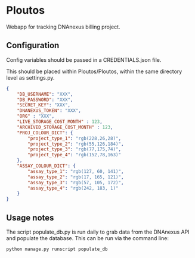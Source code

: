 # Ploutos
Webapp for tracking DNAnexus billing project.

## Configuration
Config variables should be passed in a CREDENTIALS.json file.

This should be placed within Ploutos/Ploutos, within the same directory level as settings.py.

```json
{
    "DB_USERNAME": "XXX",
    "DB_PASSWORD": "XXX",
    "SECRET_KEY": "XXX",
    "DNANEXUS_TOKEN": "XXX",
    "ORG" : "XXX",
    "LIVE_STORAGE_COST_MONTH" : 123,
    "ARCHIVED_STORAGE_COST_MONTH" : 123,
    "PROJ_COLOUR_DICT": {
        "project_type_1": "rgb(228,26,28)",
        "project_type_2": "rgb(55,126,184)",
        "project_type_3": "rgb(77,175,74)",
        "project_type_4": "rgb(152,78,163)"
    },
    "ASSAY_COLOUR_DICT": {
        "assay_type_1": "rgb(127, 60, 141)",
        "assay_type_2": "rgb(17, 165, 121)",
        "assay_type_3": "rgb(57, 105, 172)",
        "assay_type_4": "rgb(242, 183, 1)"
    }
}
```
## Usage notes
The script populate_db.py is run daily to grab data from the DNAnexus API and populate the database.
This can be run via the command line:

`python manage.py runscript populate_db`

